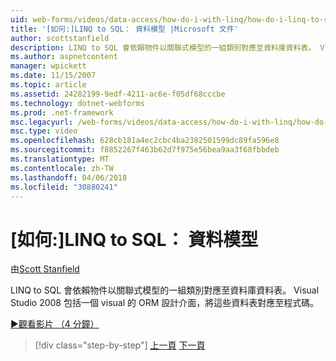 ```yaml
---
uid: web-forms/videos/data-access/how-do-i-with-linq/how-do-i-linq-to-sql-data-model
title: '[如何:]LINQ to SQL： 資料模型 |Microsoft 文件'
author: scottstanfield
description: LINQ to SQL 會依賴物件以關聯式模型的一組類別對應至資料庫資料表。 Visual Studio 2008 包括 visual ORM 設計介面...
ms.author: aspnetcontent
manager: wpickett
ms.date: 11/15/2007
ms.topic: article
ms.assetid: 24282199-9edf-4211-ac6e-f05df68cccbe
ms.technology: dotnet-webforms
ms.prod: .net-framework
msc.legacyurl: /web-forms/videos/data-access/how-do-i-with-linq/how-do-i-linq-to-sql-data-model
msc.type: video
ms.openlocfilehash: 628cb181a4ec2cbc4ba2382501599dc89fa596e8
ms.sourcegitcommit: f8852267f463b62d7f975e56bea9aa3f68fbbdeb
ms.translationtype: MT
ms.contentlocale: zh-TW
ms.lasthandoff: 04/06/2018
ms.locfileid: "30880241"
---
```

<a name="how-do-i-linq-to-sql-data-model"></a>[如何:]LINQ to SQL： 資料模型
====================
由[Scott Stanfield](https://github.com/scottstanfield)

LINQ to SQL 會依賴物件以關聯式模型的一組類別對應至資料庫資料表。 Visual Studio 2008 包括一個 visual 的 ORM 設計介面，將這些資料表對應至程式碼。

[&#9654;觀看影片 （4 分鐘）](https://channel9.msdn.com/Blogs/ASP-NET-Site-Videos/how-do-i-linq-to-sql-data-model)

> [!div class="step-by-step"]
> [上一頁](how-do-i-linq-to-sql-overview.md)
> [下一頁](how-do-i-linq-to-sql-querying-the-database.md)
